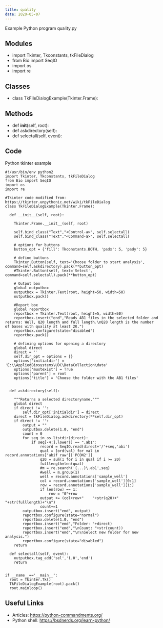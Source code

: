 ```yaml
---
title: quality
date: 2020-05-07
---
```

Example Python program quality.py

## Modules

* import Tkinter, Tkconstants, tkFileDialog
* from Bio import SeqIO
* import os
* import re

## Classes

* class TkFileDialogExample(Tkinter.Frame):

## Methods

*   def __init__(self, root):
*   def askdirectory(self):
*   def selectall(self, event):

## Code

Python tkinter example

    #!/usr/bin/env python2
    import Tkinter, Tkconstants, tkFileDialog
    from Bio import SeqIO
    import os
    import re
    
    #Tkinter code modified from: https://tkinter.unpythonic.net/wiki/tkFileDialog
    class TkFileDialogExample(Tkinter.Frame):
    
      def __init__(self, root):
    
        Tkinter.Frame.__init__(self, root)
    
        self.bind_class("Text","<Control-a>", self.selectall)
        self.bind_class("Text","<Command-a>", self.selectall)
    
        # options for buttons
        button_opt = {'fill': Tkconstants.BOTH, 'padx': 5, 'pady': 5}
    
        # define buttons
        Tkinter.Button(self, text='Choose folder to start analysis', command=self.askdirectory).pack(**button_opt)
        #Tkinter.Button(self, text='Select', command=self.selectall).pack(**button_opt)
    
        # Output box
        global outputbox
        outputbox = Tkinter.Text(root, height=50, width=50)
        outputbox.pack()
    
        #Report box
        global reportbox
        reportbox = Tkinter.Text(root, height=5, width=50)
        reportbox.insert("end","Reads AB1 files in the selected folder and returns: Well, Q20 length and full length.\nQ20 length is the number of bases with quality at least 20.")
        reportbox.configure(state="disabled")
        reportbox.pack()
    
        # defining options for opening a directory
        global direct
        direct = ''
        self.dir_opt = options = {}
        options['initialdir'] = 'E:\\AppliedBiosystems\UDC\DataCollection\data'
        options['mustexist'] = True
        options['parent'] = root
        options['title'] = 'Choose the folder with the AB1 files'
    
    
      def askdirectory(self):
    
        """Returns a selected directoryname."""
        global direct
        if direct != '':
            self.dir_opt['initialdir'] = direct
        direct = tkFileDialog.askdirectory(**self.dir_opt)
        if direct != '':
            output = ""
            outputbox.delete(1.0, "end")
            count = 0
            for seq in os.listdir(direct):
                if seq[-4:].lower() == ".ab1":
                    record = SeqIO.read(direct+'/'+seq,'abi')
                    qual = [ord(val) for val in record.annotations['abif_raw']['PCON2']]
                    q20 = sum(1 for i in qual if i >= 20)
                    fulllength=len(qual)
                    #m = re.search('(...)\.ab1',seq)
                    #well = m.group(1)
                    well = record.annotations['sample_well']
                    col = record.annotations['sample_well'][0:1]
                    row = record.annotations['sample_well'][1:]
                    if len(row) == 1:
                        row = "0"+row
                    output += (col+row+"	"+str(q20)+"	"+str(fulllength)+"\n")
                    count+=1
            outputbox.insert("end", output)
            reportbox.configure(state="normal")
            reportbox.delete(1.0, "end")
            reportbox.insert("end","Folder: "+direct)
            reportbox.insert("end","\nCount: "+str(count))
            reportbox.insert("end","\n\nSelect new folder for new analysis.")
            reportbox.configure(state="disabled")
        return
    
      def selectall(self, event):
        outputbox.tag_add('sel','1.0','end')
        return
    
    
    if __name__=='__main__':
      root = Tkinter.Tk()
      TkFileDialogExample(root).pack()
      root.mainloop()
    

## Useful Links

- Articles: https://python-commandments.org/
- Python shell: https://bsdnerds.org/learn-python/

